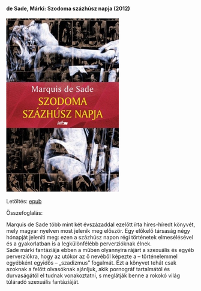 #### <a name="id_1216">de Sade, Márki: Szodoma százhúsz napja (2012)</a>
<img src="https://github.com/BercziSandor/calibre_lib/raw/main/de%20Sade%2C%20Marki/Szodoma%20szazhusz%20napja%20%281216%29/cover.jpg" alt="cover" width="300"/>

Letöltés: [epub](https://github.com/BercziSandor/calibre_lib/raw/main/de%20Sade%2C%20Marki/Szodoma%20szazhusz%20napja%20%281216%29/Szodoma%20szazhusz%20napja%20-%20de%20Sade%2C%20Marki.epub)

Összefoglalás:
<div>
<p>Marquis de Sade több mint két évszázaddal ezelőtt írta híres-híredt könyvét, mely magyar nyelven most jelenik meg először. Egy előkelő társaság négy hónapját jeleníti meg: ezen a százhúsz napon régi történetek elmesélésével és a gyakorlatban is a legkülönfélébb perverzióknak élnek.<br>Sade márki fantáziája ebben a műben olyannyira rájárt a szexuális és egyéb perverziókra, hogy az utókor az ő nevéből képezte a – történelemmel egyébként egyidős – „szadizmus” fogalmát. Ezt a könyvet tehát csak azoknak a felőtt olvasóknak ajánljuk, akik pornográf tartalmától és durvaságától el tudnak vonakoztatni, s meglátják benne a rokokó világ túláradó szexuális fantáziáját.</p></div>

